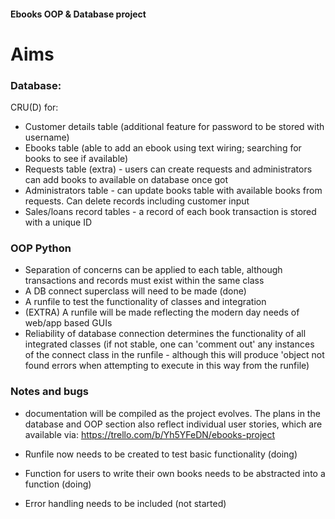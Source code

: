 #### Ebooks OOP & Database project

# Aims

### Database:

CRU(D) for:

- Customer details table (additional feature for password to be stored with username)
- Ebooks table (able to add an ebook using text wiring; searching for books to see if available)
- Requests table (extra) - users can create requests and administrators can add books to available on database once got
- Administrators table - can update books table with available books from requests. Can delete records including 
  customer input
- Sales/loans record tables - a record of each book transaction is stored with a unique ID


### OOP Python

- Separation of concerns can be applied to each table, although transactions and records must exist within the same class
- A DB connect superclass will need to be made (done)
- A runfile to test the functionality of classes and integration
- (EXTRA) A runfile will be made reflecting the modern day needs of web/app based GUIs
- Reliability of database connection determines the functionality of all integrated classes (if not stable, one can 
   'comment out' any instances of the connect class in the runfile - although this will produce 'object not found errors
   when attempting to execute in this way from the runfile)
 
### Notes and bugs

- documentation will be compiled as the project evolves. The plans in the database and OOP section also reflect 
  individual user stories, which are available via:
  https://trello.com/b/Yh5YFeDN/ebooks-project
  
- Runfile now needs to be created to test basic functionality (doing)

- Function for users to write their own books needs to be abstracted into a function (doing)

- Error handling needs to be included (not started)